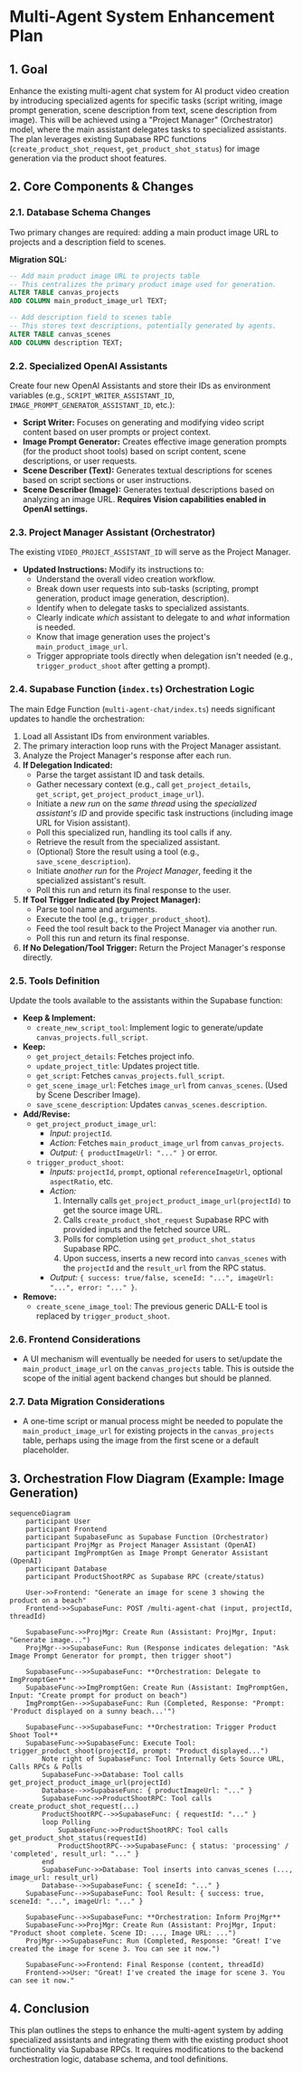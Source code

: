 # Multi-Agent System Enhancement Plan

## 1. Goal

Enhance the existing multi-agent chat system for AI product video creation by introducing specialized agents for specific tasks (script writing, image prompt generation, scene description from text, scene description from image). This will be achieved using a "Project Manager" (Orchestrator) model, where the main assistant delegates tasks to specialized assistants. The plan leverages existing Supabase RPC functions (`create_product_shot_request`, `get_product_shot_status`) for image generation via the product shoot features.

## 2. Core Components & Changes

### 2.1. Database Schema Changes

Two primary changes are required: adding a main product image URL to projects and a description field to scenes.

**Migration SQL:**

```sql
-- Add main product image URL to projects table
-- This centralizes the primary product image used for generation.
ALTER TABLE canvas_projects
ADD COLUMN main_product_image_url TEXT;

-- Add description field to scenes table
-- This stores text descriptions, potentially generated by agents.
ALTER TABLE canvas_scenes
ADD COLUMN description TEXT;
```

### 2.2. Specialized OpenAI Assistants

Create four new OpenAI Assistants and store their IDs as environment variables (e.g., `SCRIPT_WRITER_ASSISTANT_ID`, `IMAGE_PROMPT_GENERATOR_ASSISTANT_ID`, etc.):

*   **Script Writer:** Focuses on generating and modifying video script content based on user prompts or project context.
*   **Image Prompt Generator:** Creates effective image generation prompts (for the product shoot tools) based on script content, scene descriptions, or user requests.
*   **Scene Describer (Text):** Generates textual descriptions for scenes based on script sections or user instructions.
*   **Scene Describer (Image):** Generates textual descriptions based on analyzing an image URL. **Requires Vision capabilities enabled in OpenAI settings.**

### 2.3. Project Manager Assistant (Orchestrator)

The existing `VIDEO_PROJECT_ASSISTANT_ID` will serve as the Project Manager.

*   **Updated Instructions:** Modify its instructions to:
    *   Understand the overall video creation workflow.
    *   Break down user requests into sub-tasks (scripting, prompt generation, product image generation, description).
    *   Identify when to delegate tasks to specialized assistants.
    *   Clearly indicate *which* assistant to delegate to and *what* information is needed.
    *   Know that image generation uses the project's `main_product_image_url`.
    *   Trigger appropriate tools directly when delegation isn't needed (e.g., `trigger_product_shoot` after getting a prompt).

### 2.4. Supabase Function (`index.ts`) Orchestration Logic

The main Edge Function (`multi-agent-chat/index.ts`) needs significant updates to handle the orchestration:

1.  Load all Assistant IDs from environment variables.
2.  The primary interaction loop runs with the Project Manager assistant.
3.  Analyze the Project Manager's response after each run.
4.  **If Delegation Indicated:**
    *   Parse the target assistant ID and task details.
    *   Gather necessary context (e.g., call `get_project_details`, `get_script`, `get_project_product_image_url`).
    *   Initiate a *new run* on the *same thread* using the *specialized assistant's ID* and provide specific task instructions (including image URL for Vision assistant).
    *   Poll this specialized run, handling its tool calls if any.
    *   Retrieve the result from the specialized assistant.
    *   (Optional) Store the result using a tool (e.g., `save_scene_description`).
    *   Initiate *another run* for the *Project Manager*, feeding it the specialized assistant's result.
    *   Poll this run and return its final response to the user.
5.  **If Tool Trigger Indicated (by Project Manager):**
    *   Parse tool name and arguments.
    *   Execute the tool (e.g., `trigger_product_shoot`).
    *   Feed the tool result back to the Project Manager via another run.
    *   Poll this run and return its final response.
6.  **If No Delegation/Tool Trigger:** Return the Project Manager's response directly.

### 2.5. Tools Definition

Update the tools available to the assistants within the Supabase function:

*   **Keep & Implement:**
    *   `create_new_script_tool`: Implement logic to generate/update `canvas_projects.full_script`.
*   **Keep:**
    *   `get_project_details`: Fetches project info.
    *   `update_project_title`: Updates project title.
    *   `get_script`: Fetches `canvas_projects.full_script`.
    *   `get_scene_image_url`: Fetches `image_url` from `canvas_scenes`. (Used by Scene Describer Image).
    *   `save_scene_description`: Updates `canvas_scenes.description`.
*   **Add/Revise:**
    *   `get_project_product_image_url`:
        *   *Input:* `projectId`.
        *   *Action:* Fetches `main_product_image_url` from `canvas_projects`.
        *   *Output:* `{ productImageUrl: "..." }` or error.
    *   `trigger_product_shoot`:
        *   *Inputs:* `projectId`, `prompt`, optional `referenceImageUrl`, optional `aspectRatio`, etc.
        *   *Action:*
            1.  Internally calls `get_project_product_image_url(projectId)` to get the source image URL.
            2.  Calls `create_product_shot_request` Supabase RPC with provided inputs and the fetched source URL.
            3.  Polls for completion using `get_product_shot_status` Supabase RPC.
            4.  Upon success, inserts a new record into `canvas_scenes` with the `projectId` and the `result_url` from the RPC status.
        *   *Output:* `{ success: true/false, sceneId: "...", imageUrl: "...", error: "..." }`.
*   **Remove:**
    *   `create_scene_image_tool`: The previous generic DALL-E tool is replaced by `trigger_product_shoot`.

### 2.6. Frontend Considerations

*   A UI mechanism will eventually be needed for users to set/update the `main_product_image_url` on the `canvas_projects` table. This is outside the scope of the initial agent backend changes but should be planned.

### 2.7. Data Migration Considerations

*   A one-time script or manual process might be needed to populate the `main_product_image_url` for existing projects in the `canvas_projects` table, perhaps using the image from the first scene or a default placeholder.

## 3. Orchestration Flow Diagram (Example: Image Generation)

```mermaid
sequenceDiagram
    participant User
    participant Frontend
    participant SupabaseFunc as Supabase Function (Orchestrator)
    participant ProjMgr as Project Manager Assistant (OpenAI)
    participant ImgPromptGen as Image Prompt Generator Assistant (OpenAI)
    participant Database
    participant ProductShootRPC as Supabase RPC (create/status)

    User->>Frontend: "Generate an image for scene 3 showing the product on a beach"
    Frontend->>SupabaseFunc: POST /multi-agent-chat (input, projectId, threadId)

    SupabaseFunc->>ProjMgr: Create Run (Assistant: ProjMgr, Input: "Generate image...")
    ProjMgr-->>SupabaseFunc: Run (Response indicates delegation: "Ask Image Prompt Generator for prompt, then trigger shoot")

    SupabaseFunc-->>SupabaseFunc: **Orchestration: Delegate to ImgPromptGen**
    SupabaseFunc->>ImgPromptGen: Create Run (Assistant: ImgPromptGen, Input: "Create prompt for product on beach")
    ImgPromptGen-->>SupabaseFunc: Run (Completed, Response: "Prompt: 'Product displayed on a sunny beach...'")

    SupabaseFunc-->>SupabaseFunc: **Orchestration: Trigger Product Shoot Tool**
    SupabaseFunc->>SupabaseFunc: Execute Tool: trigger_product_shoot(projectId, prompt: "Product displayed...")
        Note right of SupabaseFunc: Tool Internally Gets Source URL, Calls RPCs & Polls
        SupabaseFunc->>Database: Tool calls get_project_product_image_url(projectId)
        Database-->>SupabaseFunc: { productImageUrl: "..." }
        SupabaseFunc->>ProductShootRPC: Tool calls create_product_shot_request(...)
        ProductShootRPC-->>SupabaseFunc: { requestId: "..." }
        loop Polling
            SupabaseFunc->>ProductShootRPC: Tool calls get_product_shot_status(requestId)
            ProductShootRPC-->>SupabaseFunc: { status: 'processing' / 'completed', result_url: "..." }
        end
        SupabaseFunc->>Database: Tool inserts into canvas_scenes (..., image_url: result_url)
        Database-->>SupabaseFunc: { sceneId: "..." }
    SupabaseFunc-->>SupabaseFunc: Tool Result: { success: true, sceneId: "...", imageUrl: "..." }

    SupabaseFunc-->>SupabaseFunc: **Orchestration: Inform ProjMgr**
    SupabaseFunc->>ProjMgr: Create Run (Assistant: ProjMgr, Input: "Product shoot complete. Scene ID: ..., Image URL: ...")
    ProjMgr-->>SupabaseFunc: Run (Completed, Response: "Great! I've created the image for scene 3. You can see it now.")

    SupabaseFunc->>Frontend: Final Response (content, threadId)
    Frontend->>User: "Great! I've created the image for scene 3. You can see it now."

```

## 4. Conclusion

This plan outlines the steps to enhance the multi-agent system by adding specialized assistants and integrating them with the existing product shoot functionality via Supabase RPCs. It requires modifications to the backend orchestration logic, database schema, and tool definitions.